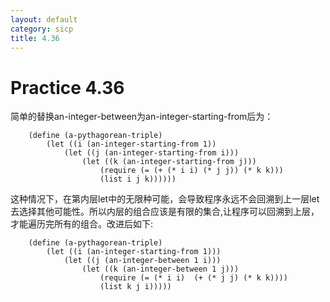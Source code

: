 ```yaml
---
layout: default
category: sicp
title: 4.36
---
```


# Practice 4.36

简单的替换an-integer-between为an-integer-starting-from后为：

		(define (a-pythagorean-triple)
			(let ((i (an-integer-starting-from 1))
				(let ((j (an-integer-starting-from i)))
					(let ((k (an-integer-starting-from j)))
						(require (= (+ (* i i) (* j j)) (* k k)))
						(list i j k))))))

这种情况下，在第内层let中的无限种可能，会导致程序永远不会回溯到上一层let去选择其他可能性。所以内层的组合应该是有限的集合,让程序可以回溯到上层，才能遍历完所有的组合。改进后如下:

		(define (a-pythagorean-triple)
			(let ((i (an-integer-starting-from 1)))
				(let ((j (an-integer-between 1 i)))
					(let ((k (an-integer-between 1 j)))
						(require (= (* i i)  (+ (* j j) (* k k))))
						(list k j i)))))

